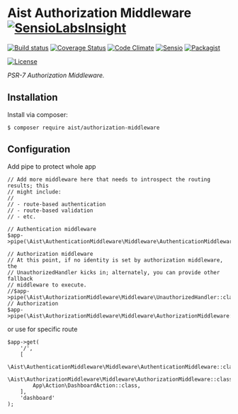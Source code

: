 # Aist Authorization Middleware [![SensioLabsInsight](https://insight.sensiolabs.com/projects/e93aca3a-bcca-4029-80ce-e873b7de9b6b/small.png)](https://insight.sensiolabs.com/projects/e93aca3a-bcca-4029-80ce-e873b7de9b6b)

[![Build status][Master image]][Master]
[![Coverage Status][Master coverage image]][Master coverage]
[![Code Climate][Code Climate image]][Code Climate]
[![Sensio][SensioLabsInsight image]][SensioLabsInsight]
[![Packagist][Packagist image]][Packagist]

[![License][License image]][License]

*PSR-7 Authorization Middleware.*

## Installation

Install via composer:

```console
$ composer require aist/authorization-middleware
```

## Configuration

Add pipe to protect whole app
```
// Add more middleware here that needs to introspect the routing results; this
// might include:
//
// - route-based authentication
// - route-based validation
// - etc.

// Authentication middleware
$app->pipe(\Aist\AuthenticationMiddleware\Middleware\AuthenticationMiddleware::class);

// Authorization middleware
// At this point, if no identity is set by authorization middleware, the
// UnauthorizedHandler kicks in; alternately, you can provide other fallback
// middleware to execute.
//$app->pipe(\Aist\AuthorizationMiddleware\Middleware\UnauthorizedHandler::class);
// Authorization
$app->pipe(\Aist\AuthorizationMiddleware\Middleware\AuthorizationMiddleware::class);
```
or use for specific route
```
$app->get(
    '/',
    [
        \Aist\AuthenticationMiddleware\Middleware\AuthenticationMiddleware::class,
        \Aist\AuthorizationMiddleware\Middleware\AuthorizationMiddleware::class,
        App\Action\DashboardAction::class,
    ],
    'dashboard'
);
```

  [Master image]: https://img.shields.io/travis/ma-si/authorization-middleware/master.svg?style=flat-square
  [Master]: https://secure.travis-ci.org/ma-si/authorization-middleware
  [Master coverage image]: https://img.shields.io/coveralls/ma-si/authorization-middleware/master.svg?style=flat-square
  [Master coverage]: https://coveralls.io/r/ma-si/authorization-middleware?branch=master
  [Code Climate image]: https://img.shields.io/codeclimate/github/ma-si/authorization-middleware.svg?style=flat-square
  [Code Climate]: https://codeclimate.com/github/ma-si/authorization-middleware
  [SensioLabsInsight image]: https://img.shields.io/sensiolabs/i/e93aca3a-bcca-4029-80ce-e873b7de9b6b.svg?style=flat-square
  [SensioLabsInsight]: https://insight.sensiolabs.com/projects/e93aca3a-bcca-4029-80ce-e873b7de9b6b
  [Packagist image]: https://img.shields.io/packagist/v/aist/authorization-middleware.svg?style=flat-square
  [Packagist]: https://packagist.org/packages/aist/authorization-middleware
  [License image]: https://poser.pugx.org/aist/authorization-middleware/license?format=flat-square
  [License]: https://opensource.org/licenses/BSD-3-Clause
